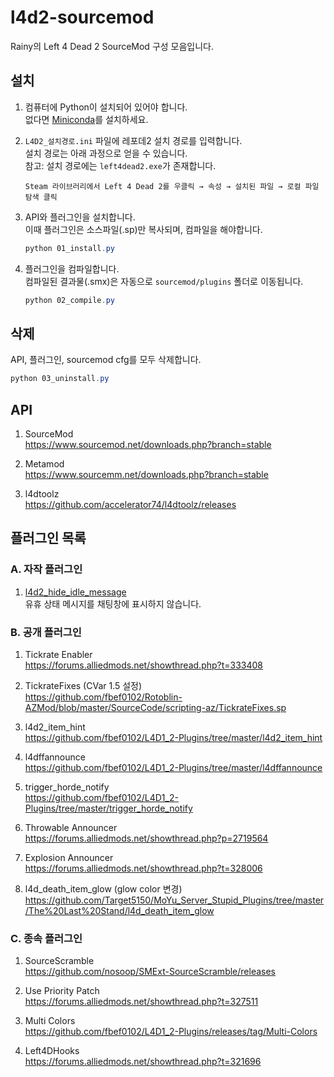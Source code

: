 # l4d2-sourcemod

Rainy의 Left 4 Dead 2 SourceMod 구성 모음입니다.

## 설치

1. 컴퓨터에 Python이 설치되어 있어야 합니다.  
   없다면 [Miniconda](https://www.anaconda.com/docs/getting-started/miniconda/install#windows-installation)를 설치하세요.

2. `L4D2_설치경로.ini` 파일에 레포데2 설치 경로를 입력합니다.  
   설치 경로는 아래 과정으로 얻을 수 있습니다.  
   참고: 설치 경로에는 `left4dead2.exe`가 존재합니다.

   ```text
   Steam 라이브러리에서 Left 4 Dead 2를 우클릭 → 속성 → 설치된 파일 → 로컬 파일 탐색 클릭
   ```

3. API와 플러그인을 설치합니다.  
   이때 플러그인은 소스파일(.sp)만 복사되며, 컴파일을 해야합니다.

   ```powershell
   python 01_install.py
   ```

4. 플러그인을 컴파일합니다.  
   컴파일된 결과물(.smx)은 자동으로 `sourcemod/plugins` 폴더로 이동됩니다.

   ```powershell
   python 02_compile.py
   ```

## 삭제

API, 플러그인, sourcemod cfg를 모두 삭제합니다.

```powershell
python 03_uninstall.py
```

## API

1. SourceMod  
   <https://www.sourcemod.net/downloads.php?branch=stable>

2. Metamod  
   <https://www.sourcemm.net/downloads.php?branch=stable>

3. l4dtoolz  
   <https://github.com/accelerator74/l4dtoolz/releases>

## 플러그인 목록

### A. 자작 플러그인

1. [l4d2_hide_idle_message](/Plugin/l4d2_hide_idle_message)  
   유휴 상태 메시지를 채팅창에 표시하지 않습니다.

### B. 공개 플러그인

1. Tickrate Enabler  
   <https://forums.alliedmods.net/showthread.php?t=333408>

2. TickrateFixes (CVar 1.5 설정)  
   <https://github.com/fbef0102/Rotoblin-AZMod/blob/master/SourceCode/scripting-az/TickrateFixes.sp>

3. l4d2_item_hint  
   <https://github.com/fbef0102/L4D1_2-Plugins/tree/master/l4d2_item_hint>

4. l4dffannounce  
   <https://github.com/fbef0102/L4D1_2-Plugins/tree/master/l4dffannounce>

5. trigger_horde_notify  
   <https://github.com/fbef0102/L4D1_2-Plugins/tree/master/trigger_horde_notify>

6. Throwable Announcer  
   <https://forums.alliedmods.net/showthread.php?p=2719564>

7. Explosion Announcer  
   <https://forums.alliedmods.net/showthread.php?t=328006>

8. l4d_death_item_glow (glow color 변경)  
   <https://github.com/Target5150/MoYu_Server_Stupid_Plugins/tree/master/The%20Last%20Stand/l4d_death_item_glow>

### C. 종속 플러그인

1. SourceScramble  
   <https://github.com/nosoop/SMExt-SourceScramble/releases>

2. Use Priority Patch  
   <https://forums.alliedmods.net/showthread.php?t=327511>

3. Multi Colors  
   <https://github.com/fbef0102/L4D1_2-Plugins/releases/tag/Multi-Colors>

4. Left4DHooks  
   <https://forums.alliedmods.net/showthread.php?t=321696>
